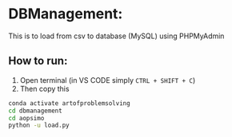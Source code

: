 # DBManagement:
This is to load from csv to database (MySQL) using PHPMyAdmin


## How to run:
1. Open terminal (in VS CODE simply `CTRL + SHIFT + C`)
2. Then copy this

```bash
conda activate artofproblemsolving
cd dbmanagement
cd aopsimo
python -u load.py
```